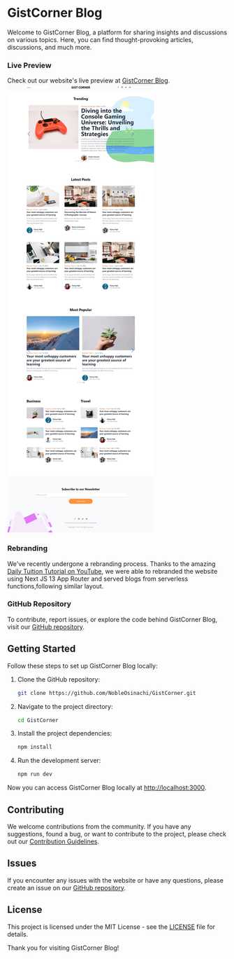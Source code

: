 # GistCorner Blog

Welcome to GistCorner Blog, a platform for sharing insights and discussions on various topics. Here, you can find thought-provoking articles, discussions, and much more.

### Live Preview

Check out our website's live preview at [GistCorner Blog](https://gistcorner.vercel.app/).
[![Live Website ](screenshot.png)](https://gistcorner.vercel.app/)

### Rebranding

We've recently undergone a rebranding process. Thanks to the amazing [ Daily Tuition Tutorial on YouTube](https://www.youtube.com/watch?v=1T3GF6endl8&ab_channel=DailyTuition), we were able to rebranded the website using Next JS 13 App Router and served blogs from serverless functions,following similar layout.

### GitHub Repository

To contribute, report issues, or explore the code behind GistCorner Blog, visit our [GitHub repository](https://github.com/NobleOsinachi/GistCorner).

## Getting Started

Follow these steps to set up GistCorner Blog locally:

1. Clone the GitHub repository:

   ```bash
   git clone https://github.com/NobleOsinachi/GistCorner.git
   ```

2. Navigate to the project directory:

   ```bash
   cd GistCorner
   ```

3. Install the project dependencies:

   ```bash
   npm install
   ```

4. Run the development server:

   ```bash
   npm run dev
   ```

Now you can access GistCorner Blog locally at [http://localhost:3000](http://localhost:3000).

## Contributing

We welcome contributions from the community. If you have any suggestions, found a bug, or want to contribute to the project, please check out our [Contribution Guidelines](CONTRIBUTING.md).

## Issues

If you encounter any issues with the website or have any questions, please create an issue on our [GitHub repository](https://github.com/NobleOsinachi/GistCorner/issues).

## License

This project is licensed under the MIT License - see the [LICENSE](LICENSE) file for details.

Thank you for visiting GistCorner Blog!
